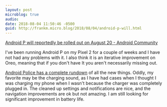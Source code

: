 ```yaml
---
layout: post
microblog: true
audio: 
date: 2018-08-04 11:50:46 -0500
guid: http://frankm.micro.blog/2018/08/04/android-p-will.html
---
```

[Android P will reportedly be rolled out on August 20 - Android Community](https://androidcommunity.com/android-p-will-reportedly-be-rolled-out-on-august-20-20180803/)

I've been running Android P on my Pixel 2 for a couple of weeks and I have not had any problems with it. I also think it is an iterative improvement on Oreo, meaning that if you don't have It you aren't necessarily missing out. 

[Android Police has a complete rundown](https://www.androidpolice.com/2018/07/24/every-new-android-p-feature-weve-found-far-continuously-updated/) of all the new things. Oddly, my favorite may be the charging sound, as I have had cases when I thought I was charging my phone when I wasn't because the charger was completely plugged in.  The cleaned up settings and notifications are nice, and the navigation improvements are ok but not amazing. I am still looking for significant improvement in battery life. 
